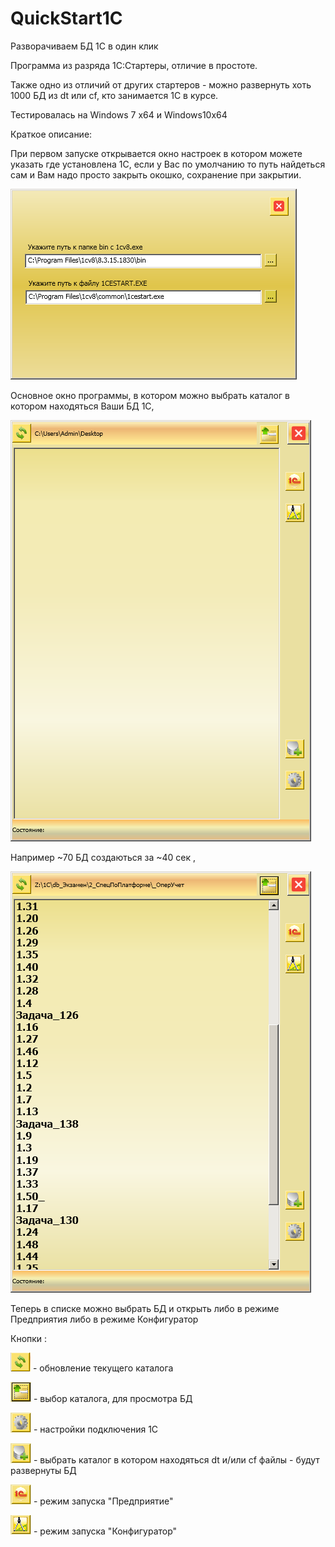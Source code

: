 # QuickStart1C
Разворачиваем БД 1С в один клик

  Программа из разряда 1С:Стартеры, отличие в простоте.
  
  Также одно из отличий от других стартеров - можно развернуть хоть 1000 БД из dt или cf, кто занимается 1С в курсе.
  
  Тестировалась на Windows 7 x64 и Windows10x64
  
  Краткое описание:
  
  При первом запуске открывается окно настроек в котором можете указать где установлена 1С, если у Вас по умолчанию то путь найдеться сам и Вам надо просто закрыть окошко, сохранение при закрытии.  

![Image Alt](f1.png)

  Основное окно программы, в котором можно выбрать каталог в котором находяться Ваши БД 1С,

  ![Image Alt](f2.png)

  Например ~70 БД создаються за ~40 сек , 

  ![Image Alt](f3.png)

  Теперь в списке можно выбрать БД и открыть либо в режиме Предприятия либо в режиме Конфигуратор

  Кнопки :

  ![Image Alt](k1.png)  - обновление текущего каталога 

  ![Image Alt](k2.png)  - выбор каталога, для просмотра БД 

  ![Image Alt](k3.png)  - настройки подключения 1С 

  ![Image Alt](k4.png)  - выбрать каталог в котором находяться dt и/или cf файлы - будут развернуты БД   

  ![Image Alt](k5.png)  -  режим запуска "Предприятие"

  ![Image Alt](k6.png)  -  режим запуска "Конфигуратор"